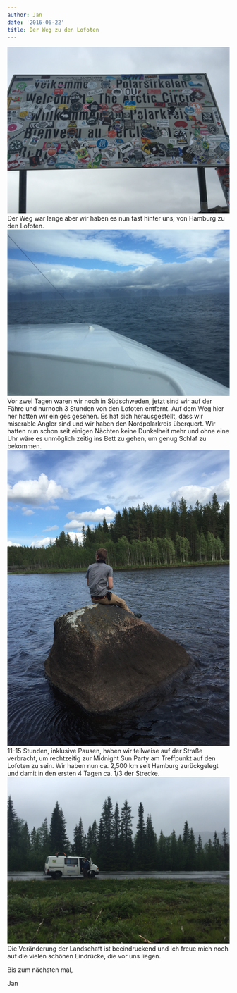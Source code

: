```yaml
---
author: Jan
date: '2016-06-22'
title: Der Weg zu den Lofoten
---
```

![Image](./images/1.jpeg)
Der Weg war lange aber wir haben es nun fast hinter uns; von Hamburg zu den
Lofoten.
![Image](./images/2.jpg)
Vor zwei Tagen waren wir noch in Südschweden, jetzt sind wir auf der Fähre und
nurnoch 3 Stunden von den Lofoten entfernt. Auf dem Weg hier her hatten wir
einiges gesehen. Es hat sich herausgestellt, dass wir miserable Angler sind und
wir haben den Nordpolarkreis überquert. Wir hatten nun schon seit einigen
Nächten keine Dunkelheit mehr und ohne eine Uhr wäre es unmöglich zeitig ins
Bett zu gehen, um genug Schlaf zu bekommen.
![Image](./images/3.jpeg)
11-15 Stunden, inklusive Pausen, haben wir teilweise auf der Straße verbracht,
um rechtzeitig zur Midnight Sun Party am Treffpunkt auf den Lofoten zu sein.
Wir haben nun ca. 2,500 km seit Hamburg zurückgelegt und damit in den ersten 4
Tagen ca. 1/3 der Strecke.
![Image](./images/4.jpeg)
Die Veränderung der Landschaft ist beeindruckend und ich freue mich noch auf
die vielen schönen Eindrücke, die vor uns liegen.

Bis zum nächsten mal,

Jan

